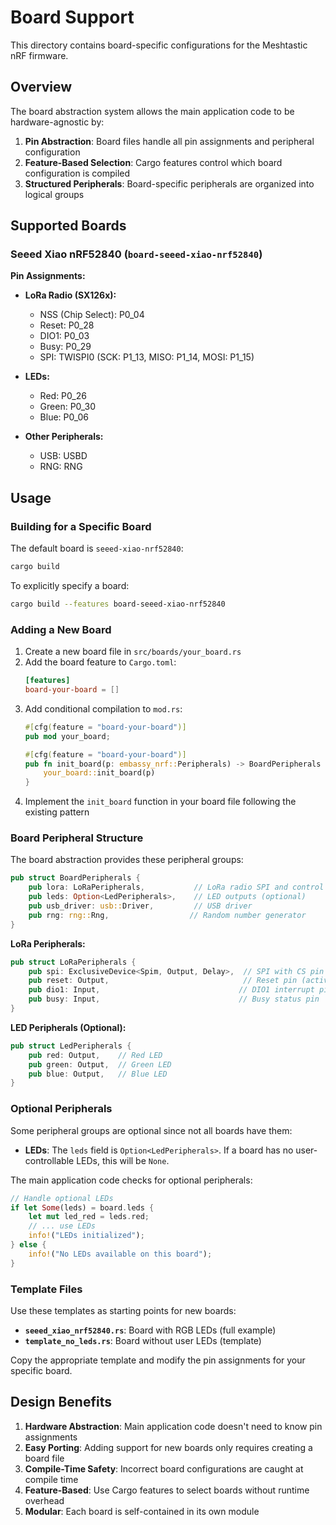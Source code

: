 # Board Support

This directory contains board-specific configurations for the Meshtastic nRF firmware.

## Overview

The board abstraction system allows the main application code to be hardware-agnostic by:

1. **Pin Abstraction**: Board files handle all pin assignments and peripheral configuration
2. **Feature-Based Selection**: Cargo features control which board configuration is compiled
3. **Structured Peripherals**: Board-specific peripherals are organized into logical groups

## Supported Boards

### Seeed Xiao nRF52840 (`board-seeed-xiao-nrf52840`)

**Pin Assignments:**
- **LoRa Radio (SX126x):**
  - NSS (Chip Select): P0_04
  - Reset: P0_28
  - DIO1: P0_03
  - Busy: P0_29
  - SPI: TWISPI0 (SCK: P1_13, MISO: P1_14, MOSI: P1_15)

- **LEDs:**
  - Red: P0_26
  - Green: P0_30
  - Blue: P0_06

- **Other Peripherals:**
  - USB: USBD
  - RNG: RNG

## Usage

### Building for a Specific Board

The default board is `seeed-xiao-nrf52840`:
```bash
cargo build
```

To explicitly specify a board:
```bash
cargo build --features board-seeed-xiao-nrf52840
```

### Adding a New Board

1. Create a new board file in `src/boards/your_board.rs`
2. Add the board feature to `Cargo.toml`:
   ```toml
   [features]
   board-your-board = []
   ```
3. Add conditional compilation to `mod.rs`:
   ```rust
   #[cfg(feature = "board-your-board")]
   pub mod your_board;
   
   #[cfg(feature = "board-your-board")]
   pub fn init_board(p: embassy_nrf::Peripherals) -> BoardPeripherals {
       your_board::init_board(p)
   }
   ```
4. Implement the `init_board` function in your board file following the existing pattern

### Board Peripheral Structure

The board abstraction provides these peripheral groups:

```rust
pub struct BoardPeripherals {
    pub lora: LoRaPeripherals,           // LoRa radio SPI and control pins
    pub leds: Option<LedPeripherals>,    // LED outputs (optional)
    pub usb_driver: usb::Driver,         // USB driver
    pub rng: rng::Rng,                  // Random number generator
}
```

**LoRa Peripherals:**
```rust
pub struct LoRaPeripherals {
    pub spi: ExclusiveDevice<Spim, Output, Delay>,  // SPI with CS pin
    pub reset: Output,                              // Reset pin (active low)
    pub dio1: Input,                               // DIO1 interrupt pin
    pub busy: Input,                               // Busy status pin
}
```

**LED Peripherals (Optional):**
```rust
pub struct LedPeripherals {
    pub red: Output,    // Red LED
    pub green: Output,  // Green LED
    pub blue: Output,   // Blue LED
}
```

### Optional Peripherals

Some peripheral groups are optional since not all boards have them:

- **LEDs**: The `leds` field is `Option<LedPeripherals>`. If a board has no user-controllable LEDs, this will be `None`.

The main application code checks for optional peripherals:

```rust
// Handle optional LEDs
if let Some(leds) = board.leds {
    let mut led_red = leds.red;
    // ... use LEDs
    info!("LEDs initialized");
} else {
    info!("No LEDs available on this board");
}
```

### Template Files

Use these templates as starting points for new boards:

- **`seeed_xiao_nrf52840.rs`**: Board with RGB LEDs (full example)
- **`template_no_leds.rs`**: Board without user LEDs (template)

Copy the appropriate template and modify the pin assignments for your specific board.

## Design Benefits

1. **Hardware Abstraction**: Main application code doesn't need to know pin assignments
2. **Easy Porting**: Adding support for new boards only requires creating a board file
3. **Compile-Time Safety**: Incorrect board configurations are caught at compile time
4. **Feature-Based**: Use Cargo features to select boards without runtime overhead
5. **Modular**: Each board is self-contained in its own module
